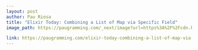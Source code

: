 ```yaml
---
layout: post
author: Pau Riosa
title: "Elixir Today: Combining a List of Map via Specific Field"
image_path: https://paugramming.com/_next/image?url=https%3A%2F%2Fcdn.hashnode.com%2Fres%2Fhashnode%2Fimage%2Funsplash%2Fx3zXiLFIfIs%2Fupload%2Fv1649404169597%2F7MpPw1qbT.jpeg%3Fw%3D1600%26h%3D840%26fit%3Dcrop%26crop%3Dentropy%26auto%3Dcompress%2Cformat%26format%3Dwebp&w=1920&q=75

link: https://paugramming.com/elixir-today-combining-a-list-of-map-via-specific-field
---
```

